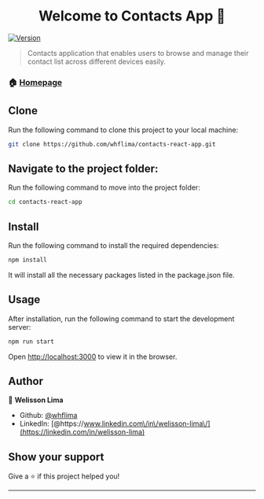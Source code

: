 <h1 align="center">Welcome to Contacts App 👋</h1>
<p>
  <a href="https://www.npmjs.com/package/contacts-app" target="_blank">
    <img alt="Version" src="https://img.shields.io/npm/v/contacts-app.svg">
  </a>
</p>

> Contacts application that enables users to browse and manage their contact list across different devices easily.

### 🏠 [Homepage](https://whflima.github.io/contacts-react-app/)

## Clone

Run the following command to clone this project to your local machine:

```sh
git clone https://github.com/whflima/contacts-react-app.git
```

## Navigate to the project folder:

Run the following command to move into the project folder:

```sh
cd contacts-react-app
```

## Install

Run the following command to install the required dependencies:

```sh
npm install
```

It will install all the necessary packages listed in the package.json file.

## Usage

After installation, run the following command to start the development server:

```sh
npm run start
```

Open [http://localhost:3000](http://localhost:3000) to view it in the browser.

## Author

👤 **Welisson Lima**

* Github: [@whflima](https://github.com/whflima)
* LinkedIn: [@https:\/\/www.linkedin.com\/in\/welisson-lima\/](https://linkedin.com/in/welisson-lima)

## Show your support

Give a ⭐️ if this project helped you!

***
